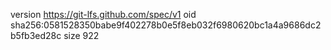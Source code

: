 version https://git-lfs.github.com/spec/v1
oid sha256:0581528350babe9f402278b0e5f8eb032f6980620bc1a4a9686dc2b5fb3ed28c
size 922
